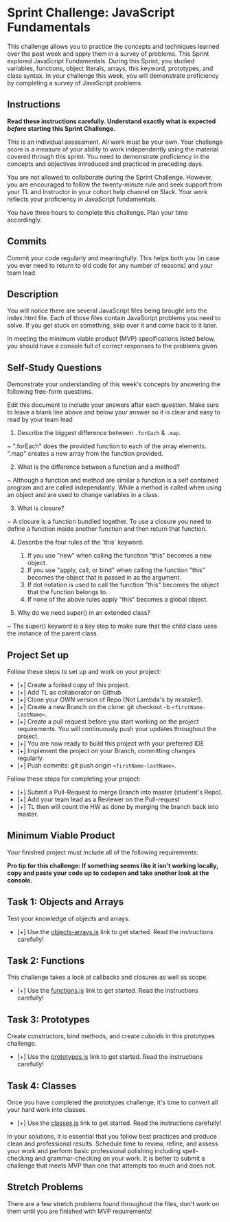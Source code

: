 # Sprint Challenge: JavaScript Fundamentals

This challenge allows you to practice the concepts and techniques learned over the past week and apply them in a survey of problems. This Sprint explored JavaScript Fundamentals. During this Sprint, you studied variables, functions, object literals, arrays, this keyword, prototypes, and class syntax. In your challenge this week, you will demonstrate proficiency by completing a survey of JavaScript problems.

## Instructions

**Read these instructions carefully. Understand exactly what is expected _before_ starting this Sprint Challenge.**

This is an individual assessment. All work must be your own. Your challenge score is a measure of your ability to work independently using the material covered through this sprint. You need to demonstrate proficiency in the concepts and objectives introduced and practiced in preceding days.

You are not allowed to collaborate during the Sprint Challenge. However, you are encouraged to follow the twenty-minute rule and seek support from your TL and Instructor in your cohort help channel on Slack. Your work reflects your proficiency in JavaScript fundamentals.

You have three hours to complete this challenge. Plan your time accordingly.

## Commits

Commit your code regularly and meaningfully. This helps both you (in case you ever need to return to old code for any number of reasons) and your team lead.

## Description

You will notice there are several JavaScript files being brought into the index.html file.  Each of those files contain JavaScript problems you need to solve.  If you get stuck on something, skip over it and come back to it later.

In meeting the minimum viable product (MVP) specifications listed below, you should have a console full of correct responses to the problems given.

## Self-Study Questions

Demonstrate your understanding of this week's concepts by answering the following free-form questions.

Edit this document to include your answers after each question. Make sure to leave a blank line above and below your answer so it is clear and easy to read by your team lead

1. Describe the biggest difference between `.forEach` & `.map`.

~ ".forEach" does the provided function to each of the array elements. ".map" creates a new array from the function provided.

2. What is the difference between a function and a method?

~ Although a function and method are similar a function is a self contained program and are called independantly. While a method is called when using an object and are used to change variables in a class.

3. What is closure?

~ A closure is a function bundled together. To use a closure you need to define a function inside another function and then return that function.

4. Describe the four rules of the 'this' keyword.
	1. If you use "new" when calling the function "this" becomes a new object.
	2. If you use "apply, call, or bind" when calling the function "this" becomes the object that is passed in as the argument.
	3. If dot notation is used to call the function "this" becomes the object that the function belongs to.
	4. If none of the above rules apply "this" becomes a global object.

5. Why do we need super() in an extended class?

~ The super() keyword is a key step to make sure that the child class uses the instance of the parent class.

## Project Set up

Follow these steps to set up and work on your project:

- [+] Create a forked copy of this project.
- [+] Add TL as collaborator on Github.
- [+] Clone your OWN version of Repo (Not Lambda's by mistake!).
- [+] Create a new Branch on the clone: git checkout -b `<firstName-lastName>`.
- [+] Create a pull request before you start working on the project requirements.  You will continuously push your updates throughout the project.
- [+] You are now ready to build this project with your preferred IDE
- [+] Implement the project on your Branch, committing changes regularly.
- [+] Push commits: git push origin `<firstName-lastName>`.

Follow these steps for completing your project:

- [+] Submit a Pull-Request to merge <firstName-lastName> Branch into master (student's  Repo).
- [+] Add your team lead as a Reviewer on the Pull-request
- [+] TL then will count the HW as done by  merging the branch back into master.


## Minimum Viable Product

Your finished project must include all of the following requirements:

**Pro tip for this challenge: If something seems like it isn't working locally, copy and paste your code up to codepen and take another look at the console.**

## Task 1: Objects and Arrays
Test your knowledge of objects and arrays. 
* [+] Use the [objects-arrays.js](challenges/objects-arrays.js) link to get started.  Read the instructions carefully!

## Task 2: Functions
This challenge takes a look at callbacks and closures as well as scope. 
* [+] Use the [functions.js](challenges/functions.js) link to get started. Read the instructions carefully!

## Task 3: Prototypes
Create constructors, bind methods, and create cuboids in this prototypes challenge.
* [+] Use the [prototypes.js](challenges/prototypes.js) link to get started. Read the instructions carefully!

## Task 4: Classes
Once you have completed the prototypes challenge, it's time to convert all your hard work into classes.
* [+] Use the [classes.js](challenges/classes.js) link to get started. Read the instructions carefully!

In your solutions, it is essential that you follow best practices and produce clean and professional results. Schedule time to review, refine, and assess your work and perform basic professional polishing including spell-checking and grammar-checking on your work. It is better to submit a challenge that meets MVP than one that attempts too much and does not.

## Stretch Problems

There are a few stretch problems found throughout the files, don't work on them until you are finished with MVP requirements!
